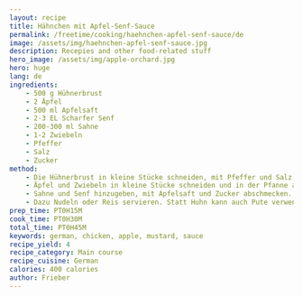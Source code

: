```yaml
---
layout: recipe
title: Hähnchen mit Apfel-Senf-Sauce
permalink: /freetime/cooking/haehnchen-apfel-senf-sauce/de
image: /assets/img/haehnchen-apfel-senf-sauce.jpg
description: Recepies and other food-related stuff
hero_image: /assets/img/apple-orchard.jpg
hero: huge
lang: de
ingredients:
    - 500 g Hühnerbrust
    - 2 Äpfel
    - 500 ml Apfelsaft
    - 2-3 EL Scharfer Senf
    - 200-300 ml Sahne
    - 1-2 Zwiebeln
    - Pfeffer
    - Salz
    - Zucker
method:
    - Die Hühnerbrust in kleine Stücke schneiden, mit Pfeffer und Salz gewürzt scharf anbraten. Sollte sie vor den folgenden Schritten fertig sein, in Alufolie gewickelt warmhalten.
    - Äpfel und Zwiebeln in kleine Stücke schneiden und in der Pfanne anbraten.
    - Sahne und Senf hinzugeben, mit Apfelsaft und Zucker abschmecken.
    - Dazu Nudeln oder Reis servieren. Statt Huhn kann auch Pute verwendet werden.
prep_time: PT0H15M
cook_time: PT0H30M
total_time: PT0H45M
keywords: german, chicken, apple, mustard, sauce
recipe_yield: 4
recipe_category: Main course
recipe_cuisine: German
calories: 400 calories
author: Frieber
---
```


